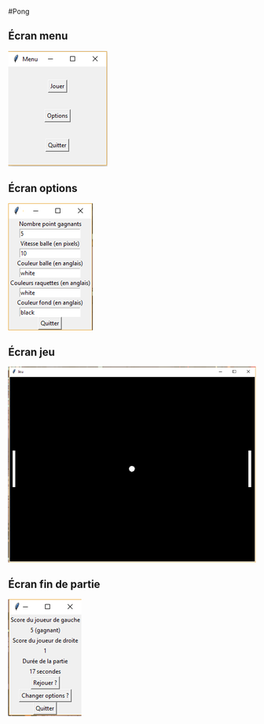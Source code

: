#Pong


## Écran menu

![Menu](images/menu.png)

## Écran options

![Options](images/options.png)

## Écran jeu

![Jeu](images/jeu.png)

## Écran fin de partie

![Fin_de_partie](images/fin_de_partie.png)